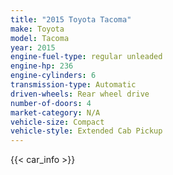 ```yaml
---
title: "2015 Toyota Tacoma"
make: Toyota
model: Tacoma
year: 2015
engine-fuel-type: regular unleaded
engine-hp: 236
engine-cylinders: 6
transmission-type: Automatic
driven-wheels: Rear wheel drive
number-of-doors: 4
market-category: N/A
vehicle-size: Compact
vehicle-style: Extended Cab Pickup
---
```


{{< car_info >}}
